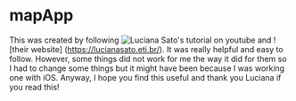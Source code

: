 # mapApp

This was created by following ![Luciana Sato's tutorial on youtube](https://www.youtube.com/watch?v=lQmH9vFbT3I&t=60s) and ![their website] (https://lucianasato.eti.br/). It was really helpful and easy to follow. However, some things did not work for me the way it did for them so I had to change some things but it might have been because I was working one with iOS. Anyway, I hope you find this useful and thank you Luciana if you read this!
